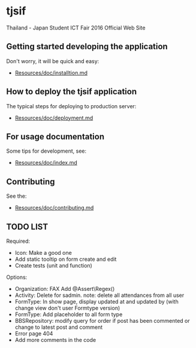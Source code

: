 # tjsif

Thailand - Japan Student ICT Fair 2016 Official Web Site


## Getting started developing the application
Don't worry, it will be quick and easy:
  * [Resources/doc/installtion.md](https://github.com/toconuts/tjsif/tree/master/app/Resources/doc/installation.md)


## How to deploy the tjsif application
The typical steps for deploying to production server:
  * [Resources/doc/deployment.md](https://github.com/toconuts/tjsif/tree/master/app/Resources/doc/deployment.md)


## For usage documentation
Some tips for development, see:
  * [Resources/doc/index.md](https://github.com/toconuts/tjsif/tree/master/app/Resources/doc/tips.md)

## Contributing
See the:
  * [Resources/doc/contributing.md](https://github.com/toconuts/tjsif/tree/master/app/Resources/doc/contributing.md) 

## TODO LIST
Required:
  * Icon: Make a good one
  * Add static tooltip on form create and edit
  * Create tests (unit and function)

Options:
  * Organization: FAX Add @Assert\Regex()
  * Activity: Delete for sadmin. note: delete all attendances from all user
  * FormType: In show page, display updated at and updated by (with change view don't user Formtype version)
  * FormType: Add placeholder to all form type
  * BBSRepository: modify query for order if post has been commented or change to latest post and comment
  * Error page 404
  * Add more comments in the code
